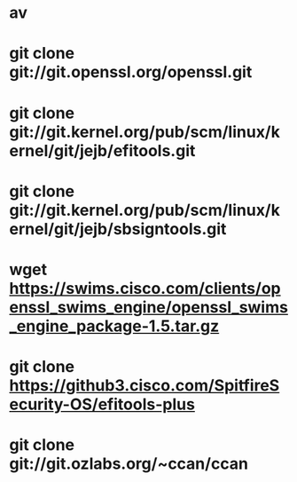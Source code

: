 # av
# git clone git://git.openssl.org/openssl.git
# git clone git://git.kernel.org/pub/scm/linux/kernel/git/jejb/efitools.git
# git clone git://git.kernel.org/pub/scm/linux/kernel/git/jejb/sbsigntools.git
# wget https://swims.cisco.com/clients/openssl_swims_engine/openssl_swims_engine_package-1.5.tar.gz
# git clone https://github3.cisco.com/SpitfireSecurity-OS/efitools-plus
# git clone git://git.ozlabs.org/~ccan/ccan
